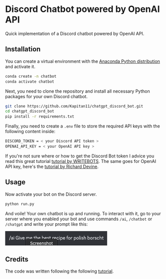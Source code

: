 # Discord Chatbot powered by OpenAI API

Quick implementation of a Discord chatbot powered by OpenAI API.


## Installation

You can create a virtual environment with the [Anaconda Python distribution](https://www.anaconda.com/products/distribution) and activate it.

```sh
conda create -n chatbot 
conda activate chatbot
```

Next, you need to clone the repository and install  all necessary Python packages for your own Discord chatbot.

```sh
git clone https://github.com/Kapitan11/chatgpt_discord_bot.git
cd chatgpt_discord_bot
pip install -r requirements.txt
```

Finally, you need to create a `.env` file to store the required API keys with the following content inside:

```sh
DISCORD_TOKEN = < your Discord API token >
OPENAI_API_KEY = < your OpenAI API key >
```
If you're not sure where or how to get the Discord Bot token I advice you read this great tutorial [tutorial by WRITEBOTS](https://www.writebots.com/discord-bot-token/). 
The same goes for OpenAI API key, here's the [tutorial by Richard Devine](https://www.windowscentral.com/software-apps/how-to-get-an-openai-api-key).

## Usage

Now activate your bot on the Discord server.

```sh
python run.py
```
And voile! Your own chatbot is up and running. To interact with it, go to your server where you enabled your bot and use commands `/ai`, `/chatbot` or `/chatgpt` and write your prompt like this:

![MIGHTY PROMPT](assets/images/prompt_example.png?raw=true)


## Credits

The code was written following the following [tutorial](https://www.youtube.com/watch?v=wdgVv4UP08c). 